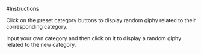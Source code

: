 #Instructions

Click on the preset category buttons to display random giphy related to their corresponding category.

Input your own category and then click on it to display a random giphy related to the new category.